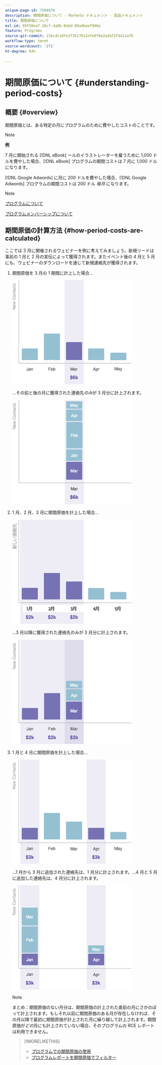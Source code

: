 ```yaml
---
unique-page-id: 7504676
description: 期間原価について - Marketo ドキュメント - 製品ドキュメント
title: 期間原価について
exl-id: 99f50eaf-28cf-4a8b-8ebd-89a4beef986a
feature: Programs
source-git-commit: 21bcdc10fe1f3517612efe0f8e2adaf2f4411a70
workflow-type: tm+mt
source-wordcount: '271'
ht-degree: 84%

---
```


# 期間原価について {#understanding-period-costs}

## 概要 {#overview}

期間原価とは、ある特定の月にプログラムのために費やしたコストのことです。

>[!NOTE]
>
>**例**
>
>7 月に開始される [!DNL eBook] ールのイラストレーターを雇うために 1,000 ドルを費やした場合、[!DNL eBook] プログラムの期間コストは 7 月に 1,000 ドルになります。
>
>[!DNL Google Adwords] に月に 200 ドルを費やした場合、[!DNL Google Adwords] プログラムの期間コストは 200 ドル _毎月_ になります。

>[!NOTE]
>
>[プログラムについて](/help/marketo/product-docs/core-marketo-concepts/programs/creating-programs/understanding-programs.md)
>
>[プログラムメンバーシップについて](/help/marketo/product-docs/core-marketo-concepts/programs/creating-programs/understanding-program-membership.md)

## 期間原価の計算方法 {#how-period-costs-are-calculated}

ここでは 3 月に開催されるウェビナーを例に考えてみましょう。新規リードは事前の 1 月と 2 月の宣伝によって獲得されます。またイベント後の 4 月と 5 月にも、ウェビナーのダウンロードを通じて新規連絡先が獲得されます。

1. 期間原価を 3 月の 1 期間に計上した場合…

   ![](assets/graph1.png)

   …その前と後の月に獲得された連絡先&#x200B;_のみ_&#x200B;が 3 月分に計上されます。

   ![](assets/graph2.png)

1. 1 月、2 月、3 月に期間原価を計上した場合…

   ![](assets/graph3.png)

   …3 月以降に獲得された連絡先のみが 3 月分に計上されます。

   ![](assets/graph4.png)

1. 1 月と 4 月に期間原価を計上した場合…

   ![](assets/graph5.png)

   ...1 月から 3 月に追加された連絡先は、1 月分に計上されます。…4 月と 5 月に追加した連絡先は、4 月分に計上されます。

   ![](assets/graph6.png)

   >[!NOTE]
   >
   >まとめ：期間原価のない月分は、期間原価の計上された直前の月にさかのぼって計上されます。もしそれ以前に期間原価のある月が存在しなければ、その月以降で最初に期間原価が計上された月に繰り越して計上されます。期間原価が&#x200B;_どの_&#x200B;月にも計上されていない場合、そのプログラムの RCE レポートは利用できません。

   >[!MORELIKETHIS]
   >
   >* [プログラムでの期間原価の使用](/help/marketo/product-docs/core-marketo-concepts/programs/working-with-programs/using-period-costs-in-a-program.md)
   >* [プログラムレポートを期間原価でフィルター](/help/marketo/product-docs/core-marketo-concepts/programs/program-performance-report/filter-a-program-report-by-period-cost.md)
